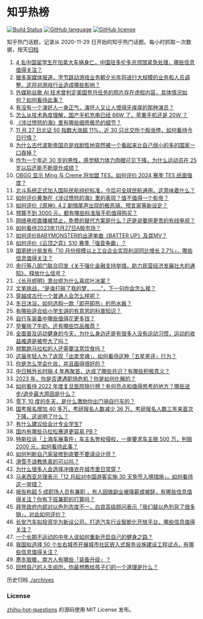 # 知乎热榜
[![Build Status](https://github.com/ToWeLong/zhihu-hot-questions/workflows/CI/badge.svg)](https://github.com/ToWeLong/zhihu-hot-questions/actions)
[![GitHub language](https://img.shields.io/badge/language-golang-orange.svg)](https://golang.org/)
[![GitHub license](https://img.shields.io/github/license/ToWeLong/zhihu-hot-questions)](https://github.com/ToWeLong/zhihu-hot-questions/blob/main/LICENSE)

知乎热门话题，记录从 2020-11-29 日开始的知乎热门话题。每小时抓取一次数据，按天[归档](./archives)

<!-- BEGIN -->

1. [4 名中国留学生在加拿大车祸身亡，中国驻多伦多总领馆紧急处理，哪些信息值得关注？](https://www.zhihu.com/question/632047850)
1. [据多家媒体报道，字节跳动游戏业务朝夕光年将进行大规模的业务和人员调整，这将对游戏行业造成哪些影响？](https://www.zhihu.com/question/632063923)
1. [外媒称谷歌 AI 技术曾判定美国登月任务的照片存在虚假内容，具体情况如何？如何看待此事？](https://www.zhihu.com/question/631987370)
1. [有没有一个演好人一身正气，演坏人又让人恨得牙痒痒的那种演员？](https://www.zhihu.com/question/346249699)
1. [怎么从技术角度理解，国产手机充电已经 66W 了，苹果手机还是 20W ？](https://www.zhihu.com/question/630787824)
1. [《涉过愤怒的海》里有哪些细思极恐的细节？](https://www.zhihu.com/question/631990390)
1. [11 月 27 日北证 50 指数大涨超 11%，近 30 只北交所个股涨停，如何看待今日行情？](https://www.zhihu.com/question/632054762)
1. [为什么古代波斯帝国总是戏剧性地突然被一个看起来比自己弱小的多的国家一口吞掉？](https://www.zhihu.com/question/631602857)
1. [作为一个年近 30 岁的男性，感觉精力体力肉眼可见下降，为什么运动员在 25 岁以后还能不断提升成绩？](https://www.zhihu.com/question/630411129)
1. [OBGG 显示 Ming 与 Creme 将加盟 TES，如何评价 2024 赛季 TES 纸面强度？](https://www.zhihu.com/question/632068371)
1. [北斗系统正式加入国际民航组织标准，今后可全球民航通用，这意味着什么？](https://www.zhihu.com/question/630394232)
1. [如何评价黄渤在《涉过愤怒的海》里的表现？值不值得一个影帝？](https://www.zhihu.com/question/631549690)
1. [如何评价《原神》4.2 剧情尾声出现的极恶骑、预言家等新设定？](https://www.zhihu.com/question/631655782)
1. [预算不到 3000 元，都有哪些标准版手机值得购买？](https://www.zhihu.com/question/632069170)
1. [网络电视直播被禁止，免费的替代方案是什么？还是说要用更贵的有线电视？](https://www.zhihu.com/question/631287067)
1. [如何看待2023年11月27日A股市场？](https://www.zhihu.com/question/632051603)
1. [如何评价BABYMONSTER的出道单曲《BATTER UP》及其MV？](https://www.zhihu.com/question/631254695)
1. [如何评价《云顶之弈》S10 赛季「强音争霸」？](https://www.zhihu.com/question/631241110)
1. [国家统计局发布「10 月份规模以上工业企业实现利润同比增长 2.7%」，哪些信息值得关注？](https://www.zhihu.com/question/632056901)
1. [央行等八部门联合印发《关于强化金融支持举措，助力民营经济发展壮大的通知》，释放什么信号？](https://www.zhihu.com/question/632066229)
1. [《长月烬明》澹台烬为什么喜欢叶冰裳？](https://www.zhihu.com/question/630204447)
1. [文笔挑战，“是谁打碎了我的梦，……”，下一句你会怎么接？](https://www.zhihu.com/question/632022414)
1. [穿越成古代一个普通人会怎么样呢？](https://www.zhihu.com/question/626976766)
1. [冬日沐浴，如何选购一款「即开即热」的热水器？](https://www.zhihu.com/question/631327782)
1. [有哪些适合给小学生讲的有意思的科普知识？](https://www.zhihu.com/question/297727430)
1. [自行车装备中哪些值得花更多钱？](https://www.zhihu.com/question/630059808)
1. [早餐除了牛奶，还有哪些饮品推荐？](https://www.zhihu.com/question/631256937)
1. [全面普及运动健身的今天，为什么身边还是有很多人没有运动习惯，运动的收益难道是被夸大了吗？](https://www.zhihu.com/question/630310181)
1. [频繁跑马拉松的人还需要注意饮食吗？](https://www.zhihu.com/question/630991127)
1. [这届年轻人为了返现「出卖灵魂」，如何看待这种「五星差评」行为？](https://www.zhihu.com/question/632004679)
1. [你是怎么学会化妆，并且画得很好的？](https://www.zhihu.com/question/467080563)
1. [中日韩外长时隔 4 年再聚首，达成了哪些共识？有哪些积极意义？](https://www.zhihu.com/question/632058136)
1. [2023 年，你是否遭遇职场危机？你是如何化解的？](https://www.zhihu.com/question/630273426)
1. [如何看待 2022 年度复旦医院排行榜？有何亮点和值得思考的地方？哪些进步/退步最大原因是什么？](https://www.zhihu.com/question/631906234)
1. [零下 10 度的冬天，是什么激励你出门骑自行车的？](https://www.zhihu.com/question/630059823)
1. [国考报名增加 40 多万，考研报名人数减少 36 万，考研报名人数三年来首次下降，这说明了什么？](https://www.zhihu.com/question/632066184)
1. [有什么建议给会计专业学生?](https://www.zhihu.com/question/600885193)
1. [国内有哪些马拉松赛道更容易 PB？](https://www.zhihu.com/question/628939923)
1. [特斯拉诉「上海车展事件」车主名誉权侵权，一审要求车主赔 500 万，判赔 2000 元，如何看待此事？](https://www.zhihu.com/question/632096669)
1. [如何判断自己家装修到底要不要请设计师？](https://www.zhihu.com/question/628024925)
1. [滑雪不请教练真的可以吗？](https://www.zhihu.com/question/631040074)
1. [为什么很多人会选择冲锋衣在城市里日常穿？](https://www.zhihu.com/question/630163220)
1. [马来西亚总理表示「12 月起对中国游客实施 30 天免签入境措施」，如何看待这一举措？](https://www.zhihu.com/question/632014933)
1. [报告称超 5 成职场人员有兼职 ，有人因做副业被降薪或被辞，有哪些信息值得关注？你有下班兼职的打算吗？](https://www.zhihu.com/question/632057144)
1. [拜登政府内部对以色列态度不一，白宫高级顾问表示「我们替以色列背了很多锅」，对此如何评价？](https://www.zhihu.com/question/632063401)
1. [长安汽车拟投资华为新设公司，打造汽车行业智能化开放平台，哪些信息值得关注？](https://www.zhihu.com/question/632014930)
1. [一个长期不运动的中年人该如何重新开启自己的健身之路？](https://www.zhihu.com/question/630830342)
1. [我国拟选择 50 个左右城市开展城市社区嵌入式服务设施建设工程试点，有哪些信息值得关注？](https://www.zhihu.com/question/632010435)
1. [寒冬取暖，南方人有哪些「装备升级」？](https://www.zhihu.com/question/630536285)
1. [回想自己的人生阅历，你最想教给孩子们的一个道理是什么？](https://www.zhihu.com/question/630517537)

<!-- END -->

历史归档 [./archives](./archives)


### License
[zhihu-hot-questions](https://github.com/towelong/zhihu-hot-questions) 的源码使用 MIT License 发布。